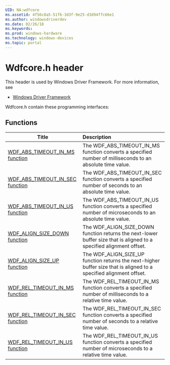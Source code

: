 ```yaml
---
UID: NA:wdfcore
ms.assetid: 4f56c8a5-51f6-3d3f-9e25-d3d94ffc66e1
ms.author: windowsdriverdev
ms.date: 02/26/18
ms.keywords: 
ms.prod: windows-hardware
ms.technology: windows-devices
ms.topic: portal
---
```


# Wdfcore.h header



This header is used by Windows Driver Framework. For more information, see
- [Windows Driver Framework](../_wdf/index.md)

Wdfcore.h contain these programming interfaces:


## Functions

| Title   | Description   |
| ---- |:---- |
| [WDF_ABS_TIMEOUT_IN_MS function](nf-wdfcore-wdf_abs_timeout_in_ms.md) | The WDF_ABS_TIMEOUT_IN_MS function converts a specified number of milliseconds to an absolute time value. |
| [WDF_ABS_TIMEOUT_IN_SEC function](nf-wdfcore-wdf_abs_timeout_in_sec.md) | The WDF_ABS_TIMEOUT_IN_SEC function converts a specified number of seconds to an absolute time value. |
| [WDF_ABS_TIMEOUT_IN_US function](nf-wdfcore-wdf_abs_timeout_in_us.md) | The WDF_ABS_TIMEOUT_IN_US function converts a specified number of microseconds to an absolute time value. |
| [WDF_ALIGN_SIZE_DOWN function](nf-wdfcore-wdf_align_size_down.md) | The WDF_ALIGN_SIZE_DOWN function returns the next-lower buffer size that is aligned to a specified alignment offset. |
| [WDF_ALIGN_SIZE_UP function](nf-wdfcore-wdf_align_size_up.md) | The WDF_ALIGN_SIZE_UP function returns the next-higher buffer size that is aligned to a specified alignment offset. |
| [WDF_REL_TIMEOUT_IN_MS function](nf-wdfcore-wdf_rel_timeout_in_ms.md) | The WDF_REL_TIMEOUT_IN_MS function converts a specified number of milliseconds to a relative time value. |
| [WDF_REL_TIMEOUT_IN_SEC function](nf-wdfcore-wdf_rel_timeout_in_sec.md) | The WDF_REL_TIMEOUT_IN_SEC function converts a specified number of seconds to a relative time value. |
| [WDF_REL_TIMEOUT_IN_US function](nf-wdfcore-wdf_rel_timeout_in_us.md) | The WDF_REL_TIMEOUT_IN_US function converts a specified number of microseconds to a relative time value. |
